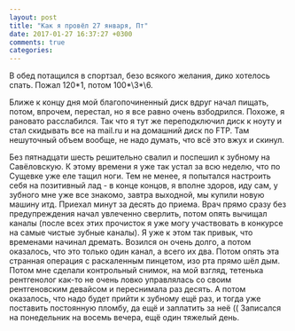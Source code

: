 ```yaml
---
layout: post
title: "Как я провёл 27 января, Пт"
date: 2017-01-27 16:37:27 +0300
comments: true
categories: 
---
```

В обед потащился в спортзал, безо всякого желания, дико хотелось спать. Пожал 120\*1, потом 100*\3*\6.

Ближе к концу дня мой благопочиненный диск вдруг начал пищать, потом, впрочем, перестал, но я все равно очень взбодрился. Похоже, я рановато расслабился. Так что я тут же переподключил диск к ноуту и стал скидывать все на mail.ru и на домашний диск по FTP. Там нешуточный объем вообще, не надо думать, что всё это вжух и скинул.

Без пятнадцати шесть решительно свалил и поспешил к зубному на Савёловскую. К этому времени я уже так устал за всю неделю, что по Сущевке уже еле тащил ноги. Тем не менее, я попытался настроить себя на позитивный лад - в конце концов, я вполне здоров, иду сам, у зубного мне уже все знакомо, завтра выходной, мы купили новую машину итд. Приехал минут за десять до приема. Врач прямо сразу без предупреждения начал увлеченно сверлить, потом опять вычищал каналы (после всех этих прочисток я уже могу участвовать в конкурсе на самые чистые зубные каналы). Я уже к этом так привык, что временами начинал дремать. Возился он очень долго, а потом оказалось, что это только один канал, а всего их два. Потом опять эта странная операция с раскаленным пинцетом, изо рта прямо шёл дым. Потом мне сделали контрольный снимок, на мой взгляд, тетенька рентгенолог как-то не очень ловко управлялась со своим рентгеновским девайсом и переснимала раз десять. А потом оказалось, что надо будет прийти к зубному ещё раз, и тогда уже поставить постоянную пломбу, да ещё и заплатить за неё (( Записался на понедельник на восемь вечера, ещё один тяжелый день.